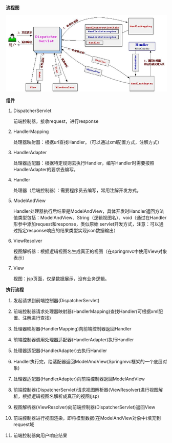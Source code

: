 **流程图**

![springmvc](../../图片/流程组件/springmvc.jpg)



**组件**

1. DispatcherServlet

   前端控制器，接收request，进行response

2. HandlerMapping

   处理器映射器：根据url查找Handler。（可以通过xml配置方式，注解方式）

3. HandlerAdapter

   处理器适配器：根据特定规则去执行Handler，编写Handler时需要按照HandlerAdapter的要求去编写。

4. Handler

   处理器（后端控制器）：需要程序员去编写，常用注解开发方式。

5. ModelAndView

   Handler处理器执行后结果是ModelAndView，具体开发时Handler返回方法值类型包括：ModelAndView、String（逻辑视图名）、void（通过在Handler形参中添加request和response，类似原始 servlet开发方式，注意：可以通过指定response响应的结果类型实现json数据输出）

6. ViewResolver

   视图解析器：根据逻辑视图名生成真正的视图（在springmvc中使用View对象表示）

7. View

   视图：jsp页面，仅是数据展示，没有业务逻辑。



**执行流程**

1. 发起请求到前端控制器(DispatcherServlet)
2. 前端控制器请求处理器映射器(HandlerMapping)查找Handler(可根据xml配置、注解进行查找)
3. 处理器映射器(HandlerMapping)向前端控制器返回Handler
4. 前端控制器调用处理器适配器(HandlerAdapter)执行Handler
5. 处理器适配器(HandlerAdapter)去执行Handler
6. Handler执行完，给适配器返回ModelAndView(Springmvc框架的一个底层对象)
7. 处理器适配器(HandlerAdapter)向前端控制器返回ModelAndView
8. 前端控制器(DispatcherServlet)请求视图解析器(ViewResolver)进行视图解析，根据逻辑视图名解析成真正的视图(jsp)
9. 视图解析器(ViewResolver)向前端控制器(DispatcherServlet)返回View
10. 前端控制器进行视图渲染，即将模型数据(在ModelAndView对象中)填充到request域

11. 前端控制器向用户响应结果